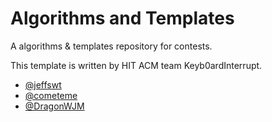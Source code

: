 # Algorithms and Templates

A algorithms & templates repository for contests.

This template is written by HIT ACM team Keyb0ardInterrupt.

-   [@jeffswt](https://github.com/jeffswt)
-   [@cometeme](https://github.com/cometeme)
-   [@DragonWJM](https://github.com/DragonWJM)